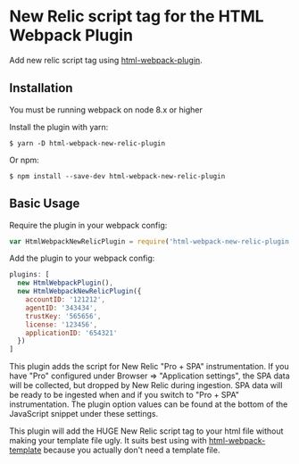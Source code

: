 New Relic script tag for the HTML Webpack Plugin
========================================

Add new relic script tag using [html-webpack-plugin](https://github.com/ampedandwired/html-webpack-plugin).

Installation
------------
You must be running webpack on node 8.x or higher

Install the plugin with yarn:
```shell
$ yarn -D html-webpack-new-relic-plugin
```

Or npm:
```shell
$ npm install --save-dev html-webpack-new-relic-plugin
```

Basic Usage
-----------
Require the plugin in your webpack config:

```javascript
var HtmlWebpackNewRelicPlugin = require('html-webpack-new-relic-plugin');
```

Add the plugin to your webpack config:

```javascript
plugins: [
  new HtmlWebpackPlugin(),
  new HtmlWebpackNewRelicPlugin({
    accountID: '121212',
    agentID: '343434',
    trustKey: '565656',
    license: '123456',
    applicationID: '654321'
  })
]  
```

This plugin adds the script for New Relic "Pro + SPA" instrumentation. If you have "Pro" configured under Browser =>
"Application settings", the SPA data will be collected, but dropped by New Relic during ingestion. SPA data will be
ready to be ingested when and if you switch to "Pro + SPA" instrumentation. The plugin option values can be found at the
bottom of the JavaScript snippet under these settings.

This plugin will add the HUGE New Relic script tag to your html file without making your template file ugly. It suits
best using with [html-webpack-template](https://github.com/jaketrent/html-webpack-template) because you actually don't
need a template file.
